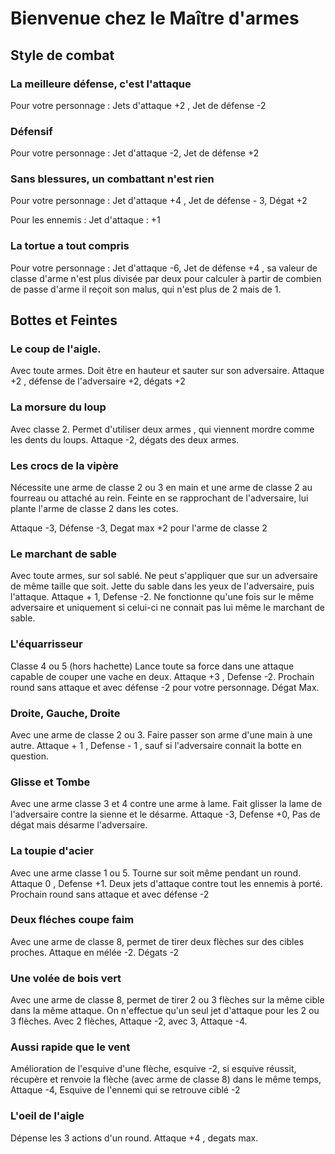 # Bienvenue chez le Maître d'armes


## Style de combat



### La meilleure défense, c'est l'attaque

Pour votre personnage : Jets d'attaque +2 , Jet de défense -2


### Défensif

Pour votre personnage : Jet d'attaque -2, Jet de défense +2


### Sans blessures, un combattant n'est rien

Pour votre personnage : Jet d'attaque +4 , Jet de défense - 3, Dégat +2

Pour les ennemis : Jet d'attaque : +1


### La tortue a tout compris

Pour votre personnage : Jet d'attaque -6, Jet de défense +4 , sa valeur de classe d'arme n'est plus divisée par deux pour calculer à partir de combien de passe d'arme il reçoit son malus, qui n'est plus de 2 mais de 1.



## Bottes et Feintes



### Le coup de l'aigle. 


Avec toute armes. Doit être en hauteur et sauter sur son adversaire. Attaque +2 , défense de l'adversaire +2, dégats +2

### La morsure du loup


Avec classe 2. Permet d'utiliser deux armes , qui viennent mordre comme les dents du loups.
Attaque -2, dégats des deux armes.


### Les crocs de la vipère


Nécessite une arme de classe 2 ou 3 en main et une arme de classe 2 au fourreau ou attaché au rein. Feinte en se rapprochant de l'adversaire, lui plante l'arme de classe 2 dans les cotes. 

Attaque -3, Défense -3, Degat max +2 pour l'arme de classe 2


### Le marchant de sable


Avec toute armes, sur sol sablé. Ne peut s'appliquer que sur un adversaire de même taille que soit. Jette du sable dans les yeux de l'adversaire, puis l'attaque. 
Attaque + 1, Defense -2. Ne fonctionne qu'une fois sur le même adversaire et uniquement si celui-ci ne connait pas lui même le marchant de sable.

### L'équarrisseur 


Classe 4 ou 5 (hors hachette)
Lance toute sa force dans une attaque capable de couper une vache en deux. 
Attaque +3 , Defense -2. Prochain round sans attaque et avec défense -2 pour votre personnage. Dégat Max. 

### Droite, Gauche, Droite


Avec une arme de classe 2 ou 3. Faire passer son arme d'une main à une autre. 
Attaque + 1 , Defense - 1 , sauf si l'adversaire connait la botte en question.


### Glisse et Tombe


Avec une arme classe 3 et 4 contre une arme à lame. Fait glisser la lame de l'adversaire contre la sienne et le désarme. 
Attaque -3, Defense +0, Pas de dégat mais désarme l'adversaire.

### La toupie d'acier

Avec une arme classe 1 ou 5. Tourne sur soit même pendant un round. 
Attaque 0 , Defense +1. Deux jets d'attaque contre tout les ennemis à porté. Prochain round sans attaque et avec défense -2 


### Deux fléches coupe faim 

Avec une arme de classe 8, permet de tirer deux flèches sur des cibles proches. Attaque en mélée -2. Dégats -2


### Une volée de bois vert 

Avec une arme de classe 8, permet de tirer 2 ou 3 flèches sur la même cible dans la même attaque. 
On n'effectue qu'un seul jet d'attaque pour les 2 ou 3 flèches. Avec 2 flèches, Attaque -2, avec 3, Attaque -4. 

### Aussi rapide que le vent

Amélioration de l'esquive d'une flèche, esquive -2, si esquive réussit, récupère et renvoie la flèche (avec arme de classe 8) dans le même temps, Attaque -4, Esquive de l'ennemi qui se retrouve ciblé -2

### L'oeil de l'aigle

Dépense les 3 actions d'un round. Attaque +4 , degats max.
